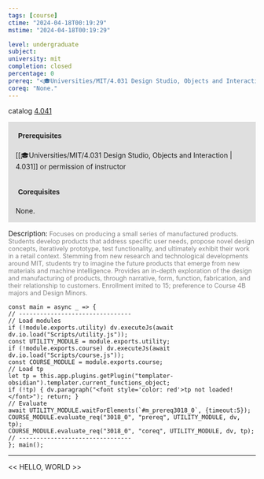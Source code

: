 ```yaml
---
tags: [course]
ctime: "2024-04-18T00:19:29"
mstime: "2024-04-18T00:19:29"

level: undergraduate
subject: 
university: mit
completion: closed
percentage: 0
prereq: "<🎓Universities/MIT/4.031 Design Studio, Objects and Interaction> or permission of instructor"
coreq: "None."
---
```


catalog [4.041](http://student.mit.edu/catalog/m4a.html#4.041)

<span style="display: block; padding: 15px; background-color: rgb(100, 100, 100, 0.2);"><font id="m_prereq3018_0" style="display: block; font-family: Arial, sans-serif; font-weight: bold; padding: 5px">Prerequisites</font><br><span id="prereq3018_0">[[🎓Universities/MIT/4.031 Design Studio, Objects and Interaction | 4.031]] or permission of instructor</span></span>
<span style="display: block; padding: 15px; background-color: rgb(100, 100, 100, 0.2);"><font id="m_coreq3018_0" style="display: block; font-family: Arial, sans-serif; font-weight: bold; padding: 5px">Corequisites</font><br><span id="coreq3018_0">None.</span></span>

<font style="">Description:</font>
<font style="color: grey; font-size: 0.8rem;">Focuses on producing a small series of manufactured products. Students develop products that address specific user needs, propose novel design concepts, iteratively prototype, test functionality, and ultimately exhibit their work in a retail context. Stemming from new research and technological developments around MIT, students try to imagine the future products that emerge from new materials and machine intelligence. Provides an in-depth exploration of the design and manufacturing of products, through narrative, form, function, fabrication, and their relationship to customers. Enrollment imited to 15; preference to Course 4B majors and Design Minors.</font>

```dataviewjs
const main = async _ => {
// --------------------------------
// Load modules
if (!module.exports.utility) dv.executeJs(await dv.io.load("Scripts/utility.js"));
const UTILITY_MODULE = module.exports.utility;
if (!module.exports.course) dv.executeJs(await dv.io.load("Scripts/course.js"));
const COURSE_MODULE = module.exports.course;
// Load tp
let tp = this.app.plugins.getPlugin("templater-obsidian").templater.current_functions_object;
if (!tp) { dv.paragraph("<font style='color: red'>tp not loaded!</font>"); return; }
// Evaluate
await UTILITY_MODULE.waitForElements(`#m_prereq3018_0`, {timeout:5});
COURSE_MODULE.evaluate_req("3018_0", "prereq", UTILITY_MODULE, dv, tp);
COURSE_MODULE.evaluate_req("3018_0", "coreq", UTILITY_MODULE, dv, tp);
// --------------------------------
}; main();
```

---

<< HELLO, WORLD >>
